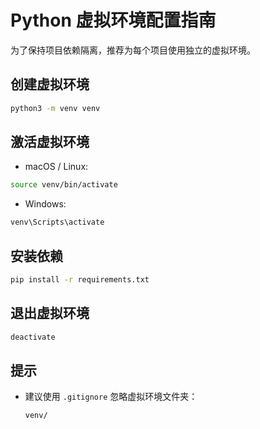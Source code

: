
# Python 虚拟环境配置指南

为了保持项目依赖隔离，推荐为每个项目使用独立的虚拟环境。

## 创建虚拟环境

```bash
python3 -m venv venv
````

## 激活虚拟环境

* macOS / Linux:

```bash
source venv/bin/activate
```

* Windows:

```bash
venv\Scripts\activate
```

## 安装依赖

```bash
pip install -r requirements.txt
```

## 退出虚拟环境

```bash
deactivate
```

## 提示

* 建议使用 `.gitignore` 忽略虚拟环境文件夹：

  ```
  venv/
  ```
